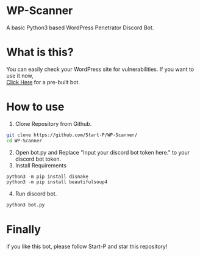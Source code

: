# WP-Scanner
A basic Python3 based WordPress Penetrator Discord Bot.

# What is this?
You can easily check your WordPress site for vulnerabilities.
If you want to use it now,  
[Click Here](https://discord.com/api/oauth2/authorize?client_id=1072137733012734043&permissions=0&scope=bot) for a pre-built bot.

# How to use
1. Clone Repository from Github.
```bash
git clone https://github.com/Start-P/WP-Scanner/
cd WP-Scanner
```
2. Open bot.py and Replace "Input your discord bot token here." to your discord bot token.
3. Install Requirements
```py
python3 -m pip install disnake
python3 -m pip install beautifulsoup4
```
4. Run discord bot.
```bash
python3 bot.py
```

# Finally
if you like this bot, please follow Start-P and star this repository!
